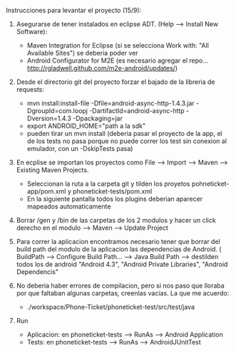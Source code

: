 Instrucciones para levantar el proyecto (15/9):

1) Asegurarse de tener instalados en eclipse ADT. (Help --> Install New Software):
	- Maven Integration for Eclipse	(si se selecciona Work with: "All Available Sites") se deberia poder ver
	- Android Configurator for M2E (es necesario agregar el repo...	http://rgladwell.github.com/m2e-android/updates/)

2) Desde el directorio git del proyecto forzar el bajado de la libreria de requests:
	- mvn install:install-file -Dfile=android-async-http-1.4.3.jar -DgroupId=com.loopj -DartifactId=android-async-http -Dversion=1.4.3 -Dpackaging=jar
	- export ANDROID_HOME="path a la sdk"
	- pueden tirar un mvn install (deberia pasar el proyecto de la app, el de los tests no pasa porque no puede correr los test sin conexion al emulador, con un -DskipTests pasa)

3) En ecplise se importan los proyectos como File --> Import --> Maven --> Existing Maven Projects. 
	- Seleccionan la ruta a la carpeta git y tilden los proyetos pohneticket-app/pom.xml y phoneticket-tests/pom.xml
	- En la siguiente pantalla todos los plugins deberian aparecer mapeados automaticamente 

4) Borrar /gen y /bin de las carpetas de los 2 modulos y hacer un click derecho en el modulo --> Maven --> Update Project

5) Para correr la aplicacion encontramos necesario tener que borrar del build path del modulo de la aplicacion las dependencias de Android. ( BuildPath --> Configure Build Path... --> Java Build Path --> destilden todos los de android "Android 4.3", "Android Private Libraries", "Android Dependencis"

6) No deberia haber errores de compilacion, pero si nos paso que lloraba por que faltaban algunas carpetas, creenlas vacias. La que me acuerdo:
	- ./workspace/Phone-Ticket/phoneticket-test/src/test/java

7) Run
	- Aplicacion: en phoneticket-tests --> RunAs --> Android Application
	- Tests: en phoneticket-tests --> RunAs --> AndroidJUnitTest



